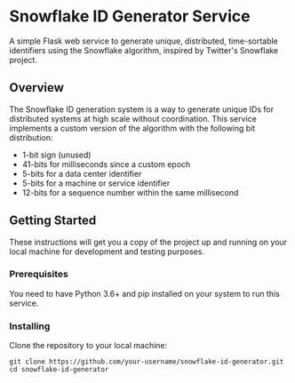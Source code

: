 # Snowflake ID Generator Service

A simple Flask web service to generate unique, distributed, time-sortable identifiers using the Snowflake algorithm, inspired by Twitter's Snowflake project.

## Overview

The Snowflake ID generation system is a way to generate unique IDs for distributed systems at high scale without coordination. This service implements a custom version of the algorithm with the following bit distribution:

- 1-bit sign (unused)
- 41-bits for milliseconds since a custom epoch
- 5-bits for a data center identifier
- 5-bits for a machine or service identifier
- 12-bits for a sequence number within the same millisecond

## Getting Started

These instructions will get you a copy of the project up and running on your local machine for development and testing purposes.

### Prerequisites

You need to have Python 3.6+ and pip installed on your system to run this service.

### Installing

Clone the repository to your local machine:

```
git clone https://github.com/your-username/snowflake-id-generator.git
cd snowflake-id-generator
```

